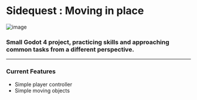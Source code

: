 # Sidequest : Moving in place
![image](https://github.com/Schweem/AltPlatformMovement/assets/63567335/e6a5330b-715b-4be8-bc10-1fabe60d9f39)
### Small Godot 4 project, practicing skills and approaching common tasks from a different perspective. 
------
### Current Features
- Simple player controller
- Simple moving objects
